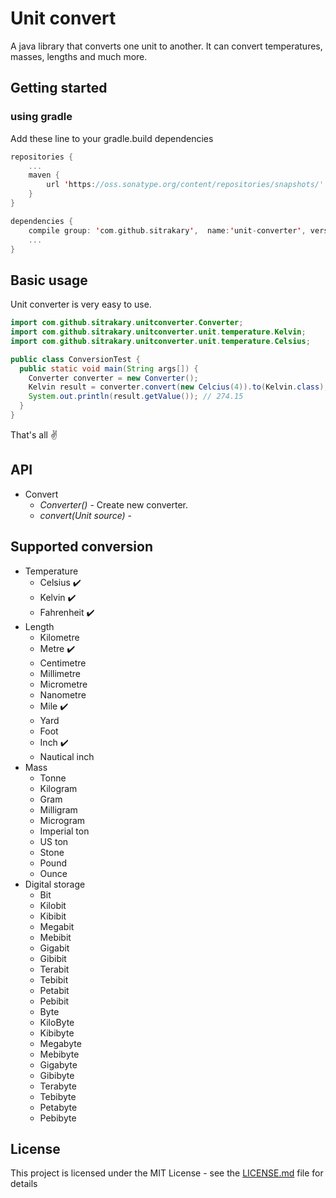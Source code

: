 # Unit convert

A java library that converts one unit to another. It can convert temperatures, masses, lengths and much more.

## Getting started

### using gradle
Add these line to your gradle.build dependencies
```kotlin
repositories {
    ...
    maven {
        url 'https://oss.sonatype.org/content/repositories/snapshots/'
    }
}

dependencies {
    compile group: 'com.github.sitrakary',  name:'unit-converter', version:'1.0'
    ...
}

```

## Basic usage

Unit converter is very easy to use.
```java
import com.github.sitrakary.unitconverter.Converter;
import com.github.sitrakary.unitconverter.unit.temperature.Kelvin;
import com.github.sitrakary.unitconverter.unit.temperature.Celsius;

public class ConversionTest {
  public static void main(String args[]) {
    Converter converter = new Converter();
    Kelvin result = converter.convert(new Celcius(4)).to(Kelvin.class);
    System.out.println(result.getValue()); // 274.15
  }  
}
```

That's all :v:

## API
* Convert
  * _*Converter()*_ - Create new converter.
  * _*convert(Unit source)*_ -

## Supported conversion

* Temperature
  * Celsius :heavy_check_mark:
  * Kelvin :heavy_check_mark:
  * Fahrenheit :heavy_check_mark:
* Length
  * Kilometre
  * Metre :heavy_check_mark:
  * Centimetre
  * Millimetre
  * Micrometre
  * Nanometre
  * Mile :heavy_check_mark:
  * Yard
  * Foot
  * Inch :heavy_check_mark:
  * Nautical inch
* Mass
  * Tonne
  * Kilogram
  * Gram
  * Milligram
  * Microgram
  * Imperial ton
  * US ton
  * Stone
  * Pound
  * Ounce
* Digital storage
  * Bit
  * Kilobit
  * Kibibit
  * Megabit
  * Mebibit
  * Gigabit
  * Gibibit
  * Terabit
  * Tebibit
  * Petabit
  * Pebibit
  * Byte
  * KiloByte
  * Kibibyte
  * Megabyte
  * Mebibyte
  * Gigabyte
  * Gibibyte
  * Terabyte
  * Tebibyte
  * Petabyte
  * Pebibyte
  
## License
This project is licensed under the MIT License - see the [LICENSE.md](https://github.com/sitrakary/unit-converter/blob/master/LICENSE.md) file for details